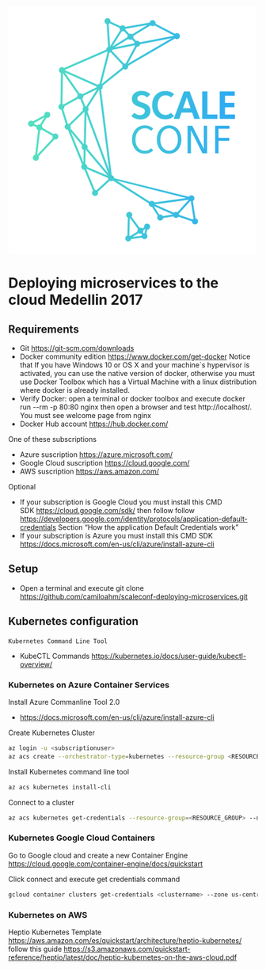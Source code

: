 ![scaleconf-deploying-microservices](scaleconf.png)

# Deploying microservices to the cloud Medellin 2017

## Requirements

* Git https://git-scm.com/downloads  
* Docker community edition https://www.docker.com/get-docker Notice that If you have Windows 10 or OS X and your machine`s hypervisor is activated, you can use the native version of docker, otherwise you must use Docker Toolbox which has a Virtual Machine with a linux distribution where docker is already installed.  
* Verify Docker: open a terminal or docker toolbox and execute docker run --rm -p 80:80 nginx then open a browser and test http://localhost/. You must see welcome page from nginx 
* Docker Hub account https://hub.docker.com/ 

One of these subscriptions
* Azure suscription https://azure.microsoft.com/
* Google Cloud suscription https://cloud.google.com/
* AWS suscription https://aws.amazon.com/

Optional
*  If your subscription is Google Cloud you must install this CMD SDK https://cloud.google.com/sdk/ then follow follow https://developers.google.com/identity/protocols/application-default-credentials Section “How the application Default Credentials work”
*  If your subscription is Azure you must install this CMD SDK https://docs.microsoft.com/en-us/cli/azure/install-azure-cli  

## Setup
* Open a terminal and execute git clone https://github.com/camiloahm/scaleconf-deploying-microservices.git

## Kubernetes configuration

`Kubernetes Command Line Tool`
* KubeCTL Commands https://kubernetes.io/docs/user-guide/kubectl-overview/

### Kubernetes on Azure Container Services

Install Azure Commanline Tool 2.0 
* https://docs.microsoft.com/en-us/cli/azure/install-azure-cli 

Create Kubernetes Cluster 
```sh
az login -u <subscriptionuser>
az acs create --orchestrator-type=kubernetes --resource-group <RESOURCE_GROUP> --name=<CLUSTER_NAME> --dns-prefix=<DNS_PREFIX>
```
Install Kubernetes command line tool
```sh
az acs kubernetes install-cli
```
Connect to a cluster 
```sh
az acs kubernetes get-credentials --resource-group=<RESOURCE_GROUP> --name=<CLUSTER_NAME>
```

### Kubernetes Google Cloud Containers

Go to Google cloud and create a new Container Engine https://cloud.google.com/container-engine/docs/quickstart 

Click connect and execute get credentials command

```sh
gcloud container clusters get-credentials <clustername> --zone us-central1-a --project scaleconf-161302
```

### Kubernetes on AWS

Heptio Kubernetes Template https://aws.amazon.com/es/quickstart/architecture/heptio-kubernetes/ follow this guide https://s3.amazonaws.com/quickstart-reference/heptio/latest/doc/heptio-kubernetes-on-the-aws-cloud.pdf 


